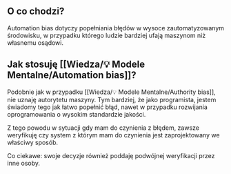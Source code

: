 ## O co chodzi? 
Automation bias dotyczy popełniania błędów w wysoce zautomatyzowanym środowisku, w przypadku którego ludzie bardziej ufają maszynom niż własnemu osądowi.

## Jak stosuję [[Wiedza/💡 Modele Mentalne/Automation bias]]?
Podobnie jak w przypadku [[Wiedza/💡 Modele Mentalne/Authority bias]], nie uznaję autorytetu maszyny. Tym bardziej, że jako programista, jestem świadomy tego jak łatwo popełnić błąd, nawet w przypadku rozwijania oprogramowania o wysokim standardzie jakości.

Z tego powodu w sytuacji gdy mam do czynienia z błędem, zawsze weryfikuję czy system z którym mam do czynienia jest zaprojektowany we właściwy sposób. 

Co ciekawe: swoje decyzje również poddaję podwójnej weryfikacji przez inne osoby. 